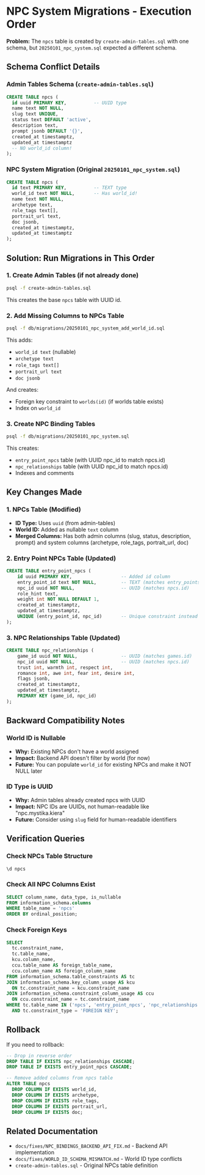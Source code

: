 # NPC System Migrations - Execution Order

**Problem:** The `npcs` table is created by `create-admin-tables.sql` with one schema, but `20250101_npc_system.sql` expected a different schema.

## Schema Conflict Details

### Admin Tables Schema (`create-admin-tables.sql`)
```sql
CREATE TABLE npcs (
  id uuid PRIMARY KEY,          -- UUID type
  name text NOT NULL,
  slug text UNIQUE,
  status text DEFAULT 'active',
  description text,
  prompt jsonb DEFAULT '{}',
  created_at timestamptz,
  updated_at timestamptz
  -- NO world_id column!
);
```

### NPC System Migration (Original `20250101_npc_system.sql`)
```sql
CREATE TABLE npcs (
  id text PRIMARY KEY,          -- TEXT type
  world_id text NOT NULL,       -- Has world_id!
  name text NOT NULL,
  archetype text,
  role_tags text[],
  portrait_url text,
  doc jsonb,
  created_at timestamptz,
  updated_at timestamptz
);
```

## Solution: Run Migrations in This Order

### 1. Create Admin Tables (if not already done)
```bash
psql -f create-admin-tables.sql
```

This creates the base `npcs` table with UUID id.

### 2. Add Missing Columns to NPCs Table
```bash
psql -f db/migrations/20250101_npc_system_add_world_id.sql
```

This adds:
- `world_id text` (nullable)
- `archetype text`
- `role_tags text[]`
- `portrait_url text`
- `doc jsonb`

And creates:
- Foreign key constraint to `worlds(id)` (if worlds table exists)
- Index on `world_id`

### 3. Create NPC Binding Tables
```bash
psql -f db/migrations/20250101_npc_system.sql
```

This creates:
- `entry_point_npcs` table (with UUID npc_id to match npcs.id)
- `npc_relationships` table (with UUID npc_id to match npcs.id)
- Indexes and comments

## Key Changes Made

### 1. NPCs Table (Modified)
- **ID Type:** Uses `uuid` (from admin-tables)
- **World ID:** Added as nullable `text` column
- **Merged Columns:** Has both admin columns (slug, status, description, prompt) and system columns (archetype, role_tags, portrait_url, doc)

### 2. Entry Point NPCs Table (Updated)
```sql
CREATE TABLE entry_point_npcs (
    id uuid PRIMARY KEY,                  -- Added id column
    entry_point_id text NOT NULL,         -- TEXT (matches entry_points.id)
    npc_id uuid NOT NULL,                 -- UUID (matches npcs.id)
    role_hint text,
    weight int NOT NULL DEFAULT 1,
    created_at timestamptz,
    updated_at timestamptz,
    UNIQUE (entry_point_id, npc_id)       -- Unique constraint instead of composite PK
);
```

### 3. NPC Relationships Table (Updated)
```sql
CREATE TABLE npc_relationships (
    game_id uuid NOT NULL,                -- UUID (matches games.id)
    npc_id uuid NOT NULL,                 -- UUID (matches npcs.id)
    trust int, warmth int, respect int,
    romance int, awe int, fear int, desire int,
    flags jsonb,
    created_at timestamptz,
    updated_at timestamptz,
    PRIMARY KEY (game_id, npc_id)
);
```

## Backward Compatibility Notes

### World ID is Nullable
- **Why:** Existing NPCs don't have a world assigned
- **Impact:** Backend API doesn't filter by world (for now)
- **Future:** You can populate `world_id` for existing NPCs and make it NOT NULL later

### ID Type is UUID
- **Why:** Admin tables already created npcs with UUID
- **Impact:** NPC IDs are UUIDs, not human-readable like "npc.mystika.kiera"
- **Future:** Consider using `slug` field for human-readable identifiers

## Verification Queries

### Check NPCs Table Structure
```sql
\d npcs
```

### Check All NPC Columns Exist
```sql
SELECT column_name, data_type, is_nullable
FROM information_schema.columns
WHERE table_name = 'npcs'
ORDER BY ordinal_position;
```

### Check Foreign Keys
```sql
SELECT
  tc.constraint_name,
  tc.table_name,
  kcu.column_name,
  ccu.table_name AS foreign_table_name,
  ccu.column_name AS foreign_column_name
FROM information_schema.table_constraints AS tc
JOIN information_schema.key_column_usage AS kcu
  ON tc.constraint_name = kcu.constraint_name
JOIN information_schema.constraint_column_usage AS ccu
  ON ccu.constraint_name = tc.constraint_name
WHERE tc.table_name IN ('npcs', 'entry_point_npcs', 'npc_relationships')
  AND tc.constraint_type = 'FOREIGN KEY';
```

## Rollback

If you need to rollback:

```sql
-- Drop in reverse order
DROP TABLE IF EXISTS npc_relationships CASCADE;
DROP TABLE IF EXISTS entry_point_npcs CASCADE;

-- Remove added columns from npcs table
ALTER TABLE npcs
  DROP COLUMN IF EXISTS world_id,
  DROP COLUMN IF EXISTS archetype,
  DROP COLUMN IF EXISTS role_tags,
  DROP COLUMN IF EXISTS portrait_url,
  DROP COLUMN IF EXISTS doc;
```

## Related Documentation

- `docs/fixes/NPC_BINDINGS_BACKEND_API_FIX.md` - Backend API implementation
- `docs/fixes/WORLD_ID_SCHEMA_MISMATCH.md` - World ID type conflicts
- `create-admin-tables.sql` - Original NPCs table definition

